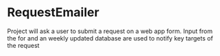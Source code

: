 # RequestEmailer
Project will ask a user to submit a request on a web app form. Input from the for and an weekly updated database are used to notify key targets of the request
